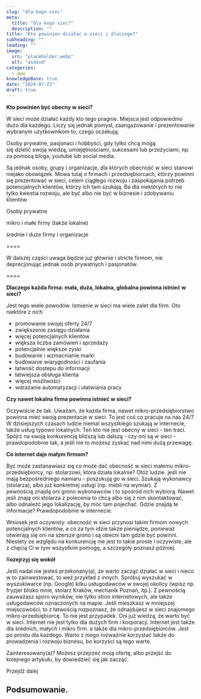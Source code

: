 ```yaml
---
slug: "dla-kogo-siec"
meta:
  title: "Dla kogo sieć?"
  description: ""
title: "Kto powinien działać w sieci i dlaczego?"
subheading: ""
leading: ""
image:
  src: "placeholder.webp"
  alt: "asdasd"
categories:
  - www
knowledgeBase: true
date: "2024-07-23"
draft: true
---
```


**Kto powinien być obecny w sieci?**

W sieci może działać każdy kto tego pragnie. Miejsca jest odpowiednio dużo dla każdego. Liczy się jednak pomysł, zaangażowanie i prezentowanie wybranym użytkownikom to, czego oczekują.

Osoby prywatne, pasjonaci i hobbyści, gdy tylko chcą mogą się dzielić swoją wiedzą, umiejętnościami, sukcesami lub przeżyciami, np. za pomocą bloga, youtube lub social media.

Są jednak osoby, grupy i organizacje, dla których obecność w sieci stanowi niejako obowiązek. Mowa tutaj o firmach i przedsiębiorcach, którzy powinni się prezentować w sieci, celem ciągłego rozwoju i zaspokajania potrzeb potencjalnych klientów, którzy ich tam szukają. Ba dla niektórych to nie tylko kwestia rozwoju, ale być albo nie być w biznesie i zdobywaniu klientów.

Osoby prywatne

mikro i małe firmy (także lokalne)

średnie i duże firmy i organizacje

====

W dalszej części uwaga będzie już głównie i stricte firmom, nie deprecjonując jednak osób prywatnych i pasjonatów.

====

**Dlaczego każda firma: mała, duża, lokalna, globalna powinna istnieć w sieci?**

Jest tego wiele powodów. Istnienie w sieci ma wiele zalet dla firm. Oto niektóre z nich

- promowanie swojej oferty 24/7
- zwiększenie zasięgu działania
- więcej potencjalnych klientów
- większa liczba zamówień i sprzedaży
- potencjalnie większe zyski
- budowanie i wzmacnianie marki
- budowanie wiarygodności i zaufania
- łatwość dostepu do informacji
- łatwiejsza obsługa klienta
- więcej możliwości
- wdrażanie automatyzacji i ułatwiania pracy

**Czy nawet lokalna firma powinna istnieć w sieci?**

Oczywiście że tak. Uważam, że każda firma, nawet mikro-przedsiębiorstwo powinna mieć swoją prezentacje w sieci. To jest coś co pracuje na nas 24/7. W dzisiejszych czasach ludzie niemal wszystkiego szukają w internecie, także usług typowo lokalnych. Ten kto nie jest obecny w sieci - ten traci. Spójrz na swoją konkurencję bliższą lub dalszą - czy oni są w sieci - prawdopodobnie tak, a jeśli nie to możesz zyskać nad nimi dużą przewagę.

**Co internet daje małym firmom?**

Być może zastanawiasz się co może dać obecność w sieci małemu mikro-przedsiębiorcy, np. stolarzowi, która działa lokalnie? Otóż ludzie. jeśli nie mają bezpośredniego namiaru - poszukują go w sieci. Szukają wykonawcy (stolarza), albo już konkretnej usługi (np. mebli na wymiar). Z pewnością znajdą oni grono wykonawców i to spośród nich wybiorą. Nawet jeśli znają oni stolarza z polecenia to chcą albo się z nim skontaktować, albo odnaleźć jego lokalizację, by móc tam pojechać. Gdzie znajdą te informacje? Prawdopodobnie w internecie.

Wniosek jest oczywisty: obecność w sieci przynosi takim firmom nowych potencjalnych klientów, a co za tym idzie także pieniądze, ponieważ otwierają się oni na szersze grono i są obecni tam gdzie być powinni. Niestety ze względu na konkurencję nie jest to takie proste i oczywiste, ale z chęcią Ci w tym wszystkim pomogę, a szczegóły poznasz później.

R**ozejrzyj się wokół**

Jeśli nadal nie jesteś przekonany(a), że warto zacząć działać w sieci i nieco w to zainwestować, to weź przykład z innych. Spróbuj wyszukać w wyszukiwarce (np. Google) kilku usługodawców w swojej okolicy (wpisz np. fryzjer blisko mnie, stolarz Kraków, mechanik Poznań, itp.). Z pewnością zauważasz sporo wyników, nie tylko stron internetowych, ale także usługodawców oznaczonych na mapie. Jeśli mieszkasz w mniejszej miejscowości, to z łatwością rozpoznasz, że odnajdujesz w sieci znajomego mikro-przedsiębiorcę. To nie jest przypadek. Oni już wiedzą, że warto być w sieci. Internet nie jest tylko dla dużych firm i korporacji. Internet jest także dla średnich, małych i mikro firm. a także dla mikro-przedsiębiorców. Jest po prostu dla każdego. Warto z niego rozważnie korzystać także do prowadzenia i rozwoju biznesu, bo korzyści są tego warte.

Zainteresowany(a)? Możesz przejrzeć moją ofertę, albo przejść do kolejnego artykułu, by dowiedzieć się jak zacząć.

Przejdź dalej

## Podsumowanie.
